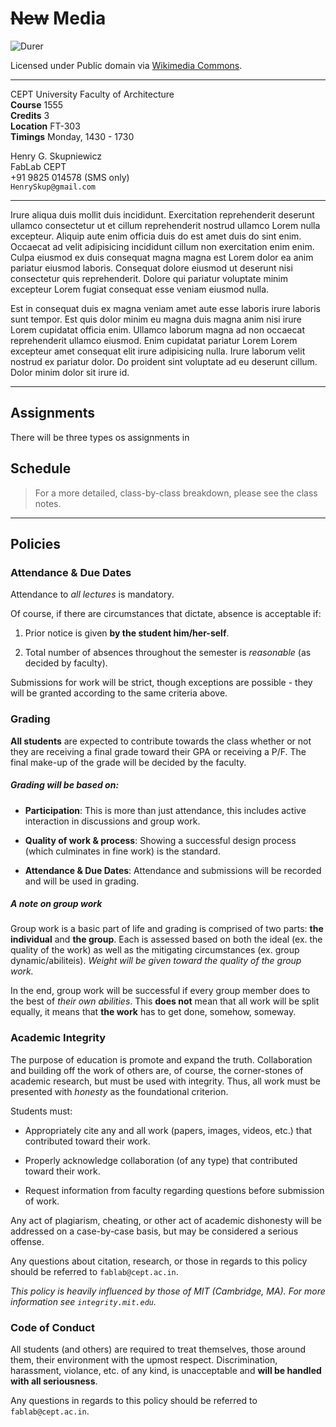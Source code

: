 # ~~New~~ Media

![Durer](http://upload.wikimedia.org/wikipedia/commons/6/69/358durer.jpg)

Licensed under Public domain via [Wikimedia Commons](//commons.wikimedia.org/wiki/).  

---

CEPT University Faculty of Architecture  
**Course** 1555  
**Credits** 3  
**Location** FT-303  
**Timings** Monday, 1430 - 1730  

Henry G. Skupniewicz  
FabLab CEPT  
+91 9825 014578 (SMS only)  
`HenrySkup@gmail.com`  

---

Irure aliqua duis mollit duis incididunt. Exercitation reprehenderit deserunt ullamco consectetur ut et cillum reprehenderit nostrud ullamco Lorem nulla excepteur. Aliquip aute enim officia duis do est amet duis do sint enim. Occaecat ad velit adipisicing incididunt cillum non exercitation enim enim. Culpa eiusmod ex duis consequat magna magna est Lorem dolor ea anim pariatur eiusmod laboris. Consequat dolore eiusmod ut deserunt nisi consectetur quis reprehenderit. Dolore qui pariatur voluptate minim excepteur Lorem fugiat consequat esse veniam eiusmod nulla.

Est in consequat duis ex magna veniam amet aute esse laboris irure laboris sunt tempor. Est quis dolor minim eu magna duis magna anim nisi irure Lorem cupidatat officia enim. Ullamco laborum magna ad non occaecat reprehenderit ullamco eiusmod. Enim cupidatat pariatur Lorem Lorem excepteur amet consequat elit irure adipisicing nulla. Irure laborum velit nostrud ex pariatur dolor. Do proident sint voluptate ad eu deserunt cillum. Dolor minim dolor sit irure id.

---

## Assignments

There will be three types os assignments in

## Schedule

> For a more detailed, class-by-class breakdown, please see the class notes.


---

## Policies

### Attendance & Due Dates

Attendance to *all lectures* is mandatory.  

Of course, if there are circumstances that dictate, absence is acceptable if:

1. Prior notice is given **by the student him/her-self**.

2. Total number of absences throughout the semester is *reasonable* (as decided by faculty).

Submissions for work will be strict, though exceptions are possible - they will be granted according to the same criteria above.

### Grading

**All students** are expected to contribute towards the class whether or not they are receiving a final grade toward their GPA or receiving a P/F.  The final make-up of the grade will be decided by the faculty.

##### Grading will be based on:

* **Participation**: This is more than just attendance, this includes active interaction in discussions and group work.

* **Quality of work & process**: Showing a successful design process (which culminates in fine work) is the standard.

* **Attendance & Due Dates**: Attendance and submissions will be recorded and will be used in grading.

##### A note on group work

Group work is a basic part of life and grading is comprised of two parts: **the individual** and **the group**.  Each is assessed based on both the ideal (ex. the quality of the work) as well as the mitigating circumstances (ex. group dynamic/abiliteis).  *Weight will be given toward the quality of the group work.*

In the end, group work will be successful if every group member does to the best of *their own abilities*.  This **does not** mean that all work will be split equally, it means that **the work** has to get done, somehow, someway.

### Academic Integrity

The purpose of education is promote and expand the truth.  Collaboration and building off the work of others are, of course, the corner-stones of academic research, but must be used with integrity.  Thus, all work must be presented with *honesty* as the foundational criterion.

Students must:

* Appropriately cite any and all work (papers, images, videos, etc.) that contributed toward their work.

* Properly acknowledge collaboration (of any type) that contributed toward their work.

* Request information from faculty regarding questions before submission of work.

Any act of plagiarism, cheating, or other act of academic dishonesty will be addressed on a case-by-case basis, but may be considered a serious offense.

Any questions about citation, research, or those in regards to this policy should be referred to ```fablab@cept.ac.in```.

*This policy is heavily influenced by those of MIT (Cambridge, MA).  For more information see ```integrity.mit.edu```.*


### Code of Conduct

All students (and others) are required to treat themselves, those around them, their environment with the upmost respect.  Discrimination, harassment, violance, etc. of any kind, is unacceptable and **will be handled with all seriousness**.  

Any questions in regards to this policy should be referred to ```fablab@cept.ac.in```.
